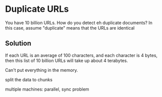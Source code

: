 # Duplicate URLs

You have 10 billion URLs. How do you detect eh duplicate documents? In this case, assume "duplicate" means that the URLs are identical

## Solution

If each URL is an average of 100 characters, and each character is 4 bytes, then this list of 10 billion URLs will take up about 4 terabytes.

Can't put everything in the memory.

split the data to chunks

multiple machines: parallel, sync problem